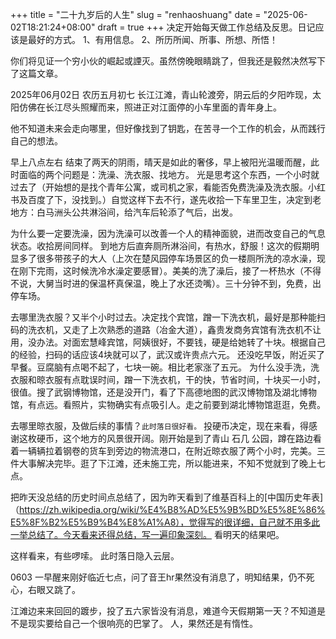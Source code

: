 +++ 
title = "二十九岁后的人生"
slug = "renhaoshuang"
date = "2025-06-02T18:21:24+08:00"
draft = true
+++ 
决定开始每天做工作总结及反思。日记应该是最好的方式。
1、有用信息。
2、所历所闻、所事、所想、所悟！

你们将见证一个穷小伙的崛起或諲灭。虽然傍晚眼睛跳了，但我还是毅然决然写下了这篇文章。

2025年06月02日   农历五月初七
长江江滩，青山轮渡旁，阴云后的夕阳咋现，太阳仿佛在长江尽头照耀而来，照进正对江面停的小车里面的青年身上。

他不知道未来会走向哪里，但好像找到了钥匙，在苦寻一个工作的机会，从而践行自己的想法。

早上八点左右
结束了两天的阴雨，晴天是如此的奢侈，早上被阳光温暖而醒，此时面临的两个问题是：洗澡、洗衣服、找地方。  光是思考这个东西，一个小时就过去了（开始想的是找个青年公寓，或司机之家，看能否免费洗澡及洗衣服。小红书及百度了下，没找到。）自觉这样下去不行，遂先收拾一下车里卫生，决定到老地方：白马洲头公共淋浴间，给汽车后轮添了气后，出发。

为什么要一定要洗澡，因为洗澡可以改善一个人的精神面貌，进而改变自己的气息状态。收拾房间同样。
到地方后直奔厕所淋浴间，有热水，舒服！这次的假期明显多了很多带孩子的大人（上次在楚风园停车场景区的负一楼厕所洗的凉水澡，现在刚下完雨，这时候洗冷水澡定要感冒）。美美的洗了澡后，接了一杯热水（不得不说，大舅当时进的保温杯真保温，晚上了水还烫嘴）。三十分钟不到，免费，出停车场。

去哪里洗衣服？又半个小时过去。决定找个宾馆，蹭一下洗衣机，最好是那种能扫码的洗衣机，又走了上次熟悉的道路（冶金大道），鑫贵发商务宾馆有洗衣机不让用，没办法。对面宏慧峰宾馆，阿姨很好，不要钱，硬是给她转了十块。根据自己的经验，扫码的话应该4块就可以了，武汉或许贵点六元。  还没吃早饭，附近买了早餐。豆腐脑有点喝不起了，七块一碗。相比老家涨了五元。
为什么没手洗，洗衣服和晾衣服有点耽误时间，蹭一下洗衣机，干的快，节省时间，十块买一小时，很值。搜了武钢博物馆，还是没开门，看了下高德地图的武汉博物馆及湖北博物馆，有点远。看照片，实物确实有点吸引人。走之前要到湖北博物馆逛逛，免费。

去哪里晾衣服，及做后续的事情？`此时落日很好看。`
投硬币决定，现在来看，得感谢这枚硬币，这个地方的风景很开阔。刚开始是到了青山 石几 公园，蹲在路边看着一辆辆拉着钢卷的货车到旁边的物流港口，在附近晾衣服了两个小时，完美。三件大事解决完毕。逛了下江滩，还未施工完，所以能进来，不知不觉就到了晚上七点。

把昨天没总结的历史时间点总结了，因为昨天看到了维基百科上的[中国历史年表]（https://zh.wikipedia.org/wiki/%E4%B8%AD%E5%9B%BD%E5%8E%86%E5%8F%B2%E5%B9%B4%E8%A1%A8），觉得写的很详细，自己就不用多此一举总结了。今天看来还得总结，写一遍印象深刻。  看明天的结果吧。

这样看来，有些啰嗦。  此时落日隐入云层。


0603
一早醒来刚好临近七点，问了音王hr果然没有消息了，明知结果，仍不死心，右眼又跳了。

江滩边来来回回的踱步，投了五六家皆没有消息，难道今天假期第一天？不知道是不是现实要给自己一个很响亮的巴掌了。    人，果然还是有惰性。

